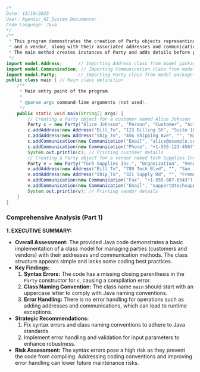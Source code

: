 ```java
/*
Date: 13/10/2025
User: Agentic_AI_System_Documenter
Code Language: Java
*/
/**
 * This program demonstrates the creation of Party objects representing a customer
 * and a vendor, along with their associated addresses and communications.
 * The main method creates instances of Party and adds details before printing them.
 */
import model.Address;      // Importing Address class from model package
import model.Communication; // Importing Communication class from model package
import model.Party;        // Importing Party class from model package
public class main { // Main class definition
    /**
     * Main entry point of the program.
     *
     * @param args command-line arguments (not used).
     */
    public static void main(String[] args) {
        // Creating a Party object for a customer named Alice Johnson
        Party c = new Party("Alice Johnson", "Person", "Customer", "Active");
        c.addAddress(new Address("Bill_To", "123 Billing St", "Suite 100", "New York", "NY", "USA", "10001")); // Adding billing address
        c.addAddress(new Address("Ship_To", "456 Shipping Ave", "", "Brooklyn", "NY", "USA", "11201")); // Adding shipping address
        c.addCommunication(new Communication("Email", "alice@example.com")); // Adding email communication
        c.addCommunication(new Communication("Phone", "+1-555-123-4567")); // Adding phone communication
        System.out.println(c); // Printing customer details
        // Creating a Party object for a vendor named Tech Supplies Inc.
        Party v = new Party("Tech Supplies Inc.", "Organization", "Vendor", "Active");
        v.addAddress(new Address("Bill_To", "789 Tech Blvd", "", "San Jose", "CA", "USA", "95112")); // Adding vendor billing address
        v.addAddress(new Address("Ship_To", "321 Supply Rd", "", "Fremont", "CA", "USA", "94536")); // Adding vendor shipping address
        v.addCommunication(new Communication("Fax", "+1-555-987-6543")); // Adding fax communication
        v.addCommunication(new Communication("Email", "support@techsupplies.com")); // Adding vendor email
        System.out.println(v); // Printing vendor details
    }
}
```
### Comprehensive Analysis (Part 1)
**1. EXECUTIVE SUMMARY:**
- **Overall Assessment:** The provided Java code demonstrates a basic implementation of a class model for managing parties (customers and vendors) with their addresses and communication methods. The class structure appears simple and lacks some coding best practices.
- **Key Findings:**
  1. **Syntax Errors:** The code has a missing closing parenthesis in the `Party` constructor for `c`, causing a compilation error.
  2. **Class Naming Convention:** The class name `main` should start with an uppercase letter to comply with Java naming conventions.
  3. **Error Handling:** There is no error handling for operations such as adding addresses and communications, which can lead to runtime exceptions.
- **Strategic Recommendations:**
  1. Fix syntax errors and class naming conventions to adhere to Java standards.
  2. Implement error handling and validation for input parameters to enhance robustness.
- **Risk Assessment:** The syntax errors pose a high risk as they prevent the code from compiling. Addressing coding conventions and improving error handling can lower future maintenance risks.